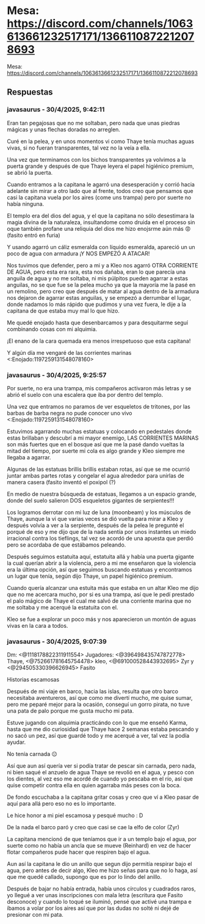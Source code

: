 # Mesa: https://discord.com/channels/1063613661232517171/1366110872212078693

Mesa: https://discord.com/channels/1063613661232517171/1366110872212078693

## Respuestas

### javasaurus - 30/4/2025, 9:42:11

Eran tan pegajosas que no me soltaban, pero nada que unas piedras mágicas y unas flechas doradas no arreglen.

Curé en la pelea, y en unos momentos vi como Thaye tenía muchas aguas vivas, si no fueran transparentes, tal vez no la veía a ella.

Una vez que terminamos con los bichos transparentes ya volvimos a la puerta grande y después de que Thaye leyera el papel higiénico premium, se abrió la puerta.

Cuando entramos a la capitana le agarró una desesperación y corrió hacia adelante sin mirar a otro lado que al frente, todos creo que pensamos que casi la capitana vuela por los aires (come uns trampa) pero por suerte no había ninguna.

El templo era del dios del agua, y el que la capitana no sólo desestimara la magia divina de la naturaleza, insultandome como druida en el proceso  sin oque también profane una reliquia del dios me hizo enojsrme aún más 😡 (fasito entró en furia)

Y  usando agarró un cáliz esmeralda con líquido esmeralda, apareció un un poco de agua con armadura ¡Y NOS EMPEZÓ A ATACAR!

Nos tuvimos que defender, pero a mi y a Kleo nos agarró OTRA CORRIENTE DE AGUA, pero esta era rara, esta nos dañaba, eran lo que parecía una anguila de agua y no me soltaba, ni mis púlpitos pueden agarrar a estas anguilas, no se que fue se la pelea mucho ya que la mayoría me la pasé en un remolino, pero creo que después de matar al agua dentro de la armadura nos dejaron de agarrar estas anguilas, y se empezó a derrumbar el lugar, donde nadamos lo más rápido que pudimos y una vez fuera, le dije a la capitana de que estaba muy mal lo que hizo.

Me quedé enojado hasta que desenbarcamos y para desquitarme seguí combinando cosas con mi alquimia.

¡El enano de la cara quemada era menos irrespetuoso que esta capitana!

Y algún día me vengaré de las corrientes marinas <:Enojado:1197259131548078160>

### javasaurus - 30/4/2025, 9:25:57

Por suerte, no era una trampa, mis compañeros activaron más letras y se abrió el suelo con una escalera que iba por dentro del templo.

Una vez que entramos no paramos de ver esqueletos de tritones, por las barbas de barba negra no pude conocer uno vivo <:Enojado:1197259131548078160> 

Estuvimos agarrando muchas estatuas y colocando en pedestales donde estas brillaban y descubrí a mi mayor enemigo, LAS CORRIENTES  MARINAS son más fuertes que en el bosque así que me la pasé dando vueltas la mitad del tiempo, por suerte mi cola es algo grande y Kleo siempre me llegaba a agarrar.

Algunas de las estatuas brillis brillis estaban rotas, así que se me ocurrió juntar ambas partes rotas y congelar el agua alrededor para unirlas de manera casera (fasito inventó el poxipol (?)

En medio de nuestra búsqueda de estatuas, llegamos a un espacio grande, donde del suelo salieron DOS esqueletos gigantes de serpientes!!!

Los logramos derrotar con mi luz de luna (moonbeam) y los músculos de Thaye, aunque la vi que varias veces se dió vuelta para mirar a Kleo y después volvía a ver a la serpiente, después de la pelea le pregunté el porqué de eso y me dijo que de la nada sentía por unos instantes un miedo irracional contra los tieflings, tal vez se acordó de una apuesta que perdió pero se acordaba de que estábamos peleando.

Después seguimos estatuita aquí, estatuita allá y había una puerta gigante la cual querían abrir a la violencia, pero a mi me enseñaron que la violencia era la última opción, así que seguimos buscando estatuas y encontramos un lugar que tenía, según dijo Thaye, un papel higiénico premium.

Cuando quería alcanzar una estuita más que estaba en un altar Kleo me dijo que no me acercara mucho, por si es una trampa, así que le pedí prestado el palo mágico  de Thaye el cual me salvó de una corriente marina que no me soltaba y me acerqué la estatuita con el. 

Kleo se fue a explorar un poco más y nos aparecieron un montón de aguas vivas en la cara a todos.

### javasaurus - 30/4/2025, 9:07:39

Dm: <@1118178822311911554> 
Jugadores: <@396498435747872778> Thaye, <@752661781645754478> kleo, <@691000528443932695> Zyr y <@294505330396626945> Fasito

Historias escamosas

Después de mi viaje en barco, hacia las islas, resulta que otro barco necesitaba aventureros, así que como me divertí mucho, me quise sumar, pero me peparé mejor para la ocasión, conseguí un gorro pirata, no tuve una pata de palo porque me gusta mucho mi pata.

Estuve jugando con alquimia practicándo con lo que me enseñó Karma, hasta que me dio curiosidad que Thaye hace 2 semanas estaba pescando y no sacó un pez, así que guardé todo y me acerqué a ver, tal vez la podía ayudar.

No tenía carnada 😐

Así que aun así quería ver si podía tratar de pescar sin carnada, pero nada, ni bien saqué el anzuelo de agua Thaye se revolió en el agua, y pesco con los dientes, al vez eso me acordé de cuando yo pescaba en el río, así que quise competir contra ella en quien agarraba más peses con la boca.

De fondo escuchaba a la capitana gritar cosas y creo que ví a Kleo pasar de aquí para allá pero eso no es lo importante.

Le hice honor a mi piel escamosa y pesqué mucho : D

De la nada el barco paró y creo que casi se cae la elfo de color (Zyr)

La capitana mencionó de que teníamos que ir a un templo bajo el agua, por suerte como no había un ancla que se mueve (Reinhard) en vez de hacer flotar compañeros pude hacer que respiren bajo el agua.

Aun así la capitana le dio un anillo que segun dijo permitía respirar bajo el agua, pero antes de decir algo, Kleo me hizo señas para que no lo haga, así que me quedé callado, supongo que es por lo lindo del anillo.

Después de bajar no había entrada, había unos círculos y cuadrados raros, yo llegué a ver unas inscripciones con mala letra (escritura que Fasito desconoce) y cuando lo toqué se iluminó, pensé que activé una trampa e íbamos a volar por los aires así que por las dudas no solté ni dejé de presionar con mi pata.

